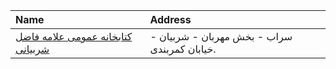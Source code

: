 | Name                                                    | Address                                      |
|:--------------------------------------------------------|:---------------------------------------------|
| [كتابخانه عمومی علامه فاضل شربيانى](http://tabrizpl.ir) | سراب - بخش مهربان - شربيان - خيابان كمربندى. |